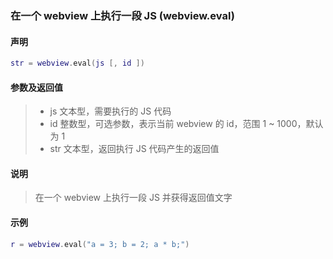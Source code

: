 ### 在一个 webview 上执行一段 JS \(**webview\.eval**\)


#### 声明
```lua
str = webview.eval(js [, id ])
```


#### 参数及返回值
> - js
        文本型，需要执行的 JS 代码
> - id
        整数型，可选参数，表示当前 webview 的 id，范围 1 ~ 1000，默认为 1
> - str
        文本型，返回执行 JS 代码产生的返回值


#### 说明
> 在一个 webview 上执行一段 JS 并获得返回值文字  


#### 示例  
```lua
r = webview.eval("a = 3; b = 2; a * b;")
```

